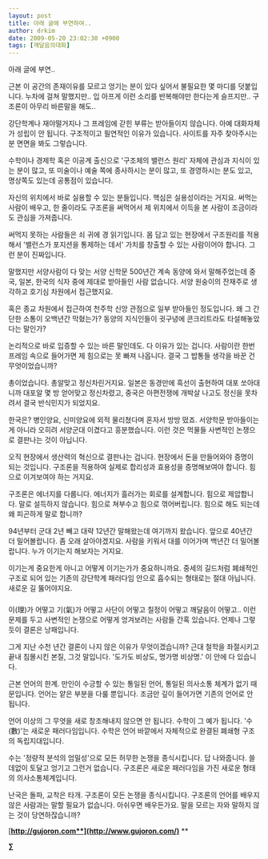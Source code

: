 ```yaml
---
layout: post
title: 아래 글에 부연하여..
author: drkim
date: 2009-05-20 23:02:30 +0900
tags: [깨달음의대화]
---
```


  


  아래 글에 부연.. 



  


  근본 이 공간의 존재이유를 모르고 엉기는 분이 있다 싶어서 불필요한 몇 마디를 덧붙입니다. 누차에 걸쳐 말했지만.. 입 아프게 이런 소리를 반복해야만 한다는게 슬프지만.. 구조론이 아무리 바른말을 해도..



  


  강단학계나 재야떨거지나 그 프레임에 갇힌 부류는 받아들이지 않습니다. 아예 대화자체가 성립이 안 됩니다. 구조적이고 필연적인 이유가 있습니다. 사이트를 자주 찾아주시는 분 면면을 봐도 그렇습니다.



  


  수학이나 경제학 혹은 이공계 출신으로 '구조체의 밸런스 원리' 자체에 관심과 지식이 있는 분이 많고, 또 미술이나 예술 쪽에 종사하시는 분이 많고, 또 경영하시는 분도 있고, 명상쪽도 있는데 공통점이 있습니다.



  


  자신의 위치에서 바로 실용할 수 있는 분들입니다. 핵심은 실용성이라는 거지요. 써먹는 사람이 배우고, 한 줄이라도 구조론을 써먹어서 제 위치에서 이득을 본 사람이 조금이라도 관심을 가져줍니다.



  


  써먹지 못하는 사람들은 쇠 귀에 경 읽기입니다. 몸 담고 있는 현장에서 구조원리를 적용해서 '밸런스가 포지션을 통제하는 데서' 가치를 창출할 수 있는 사람이어야 합니다. 그런 분이 진짜입니다.



  


  말했지만 서양사람이 다 맞는 서양 신학문 500년간 계속 동양에 와서 말해주었는데 중국, 일본, 한국의 식자 중에 제대로 받아들인 사람 없습니다. 서양 원숭이의 잔재주로 생각하고 호기심 차원에서 접근했지요.



  


  혹은 종교 차원에서 접근하여 천주학 신앙 관점으로 일부 받아들인 정도입니다. 왜 그 간단한 소통이 오백년간 막혔는가? 동양의 지식인들이 귓구녕에 콘크리트라도 타설해놓았다는 말인가?



  


  논리적으로 바로 입증할 수 있는 바른 말인데도. 다 이유가 있는 겁니다. 사람이란 한번 프레임 속으로 들어가면 제 힘으로는 못 빠져 나옵니다. 결국 그 밥통들 생각을 바꾼 건 무엇이었습니까?



  


  총이었습니다. 총알맞고 정신차린거지요. 일본은 동경만에 흑선이 출현하여 대포 쏘아대니까 대포알 몇 방 얻어맞고 정신차렸고, 중국은 아편전쟁에 개박살 나고도 정신을 못차려서 결국 반식민지가 되었지요.



  


  한국은? 병인양요, 신미양요에 외적 물리쳤다며 혼자서 방방 떴죠. 서양학문 받아들이는게 아니라 오히려 서양군대 이겼다고 흥분했습니다. 이런 것은 먹물들 사변적인 논쟁으로 결판나는 것이 아닙니다.



  


  오직 현장에서 생산력의 혁신으로 결판나는 겁니다. 현장에서 돈을 만들어와야 증명이 되는 것입니다. 구조론을 적용하여 실제로 합리성과 효용성을 증명해보여야 합니다. 힘으로 이겨보여야 하는 거지요.



  


  구조론은 에너지를 다룹니다. 에너지가 흘러가는 회로를 설계합니다. 힘으로 제압합니다. 말로 설득하지 않습니다. 힘으로 쳐부수고 힘으로 꺾어버립니다. 힘으로 해도 되는데 왜 피곤하게 말로 합니까?



  


  94년부터 군대 2년 빼고 대략 12년간 말해왔는데 여기까지 왔습니다. 앞으로 40년간 더 밀어볼랍니다. 좀 오래 살아야겠지요. 사람을 키워서 대를 이어가며 백년간 더 밀어볼랍니다. 누가 이기는지 해보자는 거지요.



  


  이기는게 중요한게 아니고 어떻게 이기는가가 중요하니까요. 중세의 길드처럼 폐쇄적인 구조로 되어 있는 기존의 강단학계 패러다임 안으로 흡수되는 형태로는 절대 아닙니다. 새로운 길 뚫어야지요.



  


  ### 



  


  이(理)가 어떻고 기(氣)가 어떻고 사단이 어떻고 칠정이 어떻고 깨달음이 어떻고.. 이런 문제를 두고 사변적인 논쟁으로 어떻게 엉겨보려는 사람들 간혹 있습니다. 언제나 그렇듯이 결론은 낭패입니다.



  


  그게 지난 수천 년간 결론이 나지 않은 이유가 무엇이겠습니까? 근대 철학을 좌절시키고 끝내 침몰시킨 본질, 그것 말입니다. '도가도 비상도, 명가명 비상명.' 이 안에 다 있습니다.



  


  근본 언어의 한계. 만인이 수긍할 수 있는 통일된 언어, 통일된 의사소통 체계가 없기 때문입니다. 언어는 얕은 부분을 다룰 뿐입니다. 조금만 깊이 들어가면 기존의 언어로 안 됩니다.



  


  언어 이상의 그 무엇을 새로 창조해내지 않으면 안 됩니다. 수학이 그 예가 됩니다. '수(數)'는 새로운 패러다임입니다. 수학은 언어 바깥에서 자체적으로 완결된 폐쇄형 구조의 독립지대입니다.



  


  수는 '정량적 분석의 엄밀성'으로 모든 허무한 논쟁을 종식시킵니다. 답 나와줍니다. 쓸데없이 토달고 엉기고 그런거 없습니다. 구조론은 새로운 패러다임을 가진 새로운 형태의 의사소통체계입니다.



  


  난국은 돌파, 교착은 타개. 구조론이 모든 논쟁을 종식시킵니다. 구조론의 언어를 배우지 않은 사람과는 말할 필요가 없습니다. 아쉬우면 배우든가요. 말을 모르는 자와 말하지 않는 것이 당연하잖습니까?


[**http://gujoron.com**](http://www.gujoron.com/)** 
**

**∑**